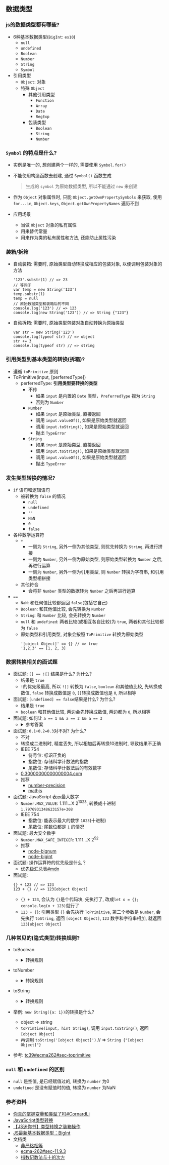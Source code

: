 ## 数据类型
### js的数据类型都有哪些?
- 6种基本数据类型(`BigInt`: `es10`)
    - `null`
    - `undefined`
    - `Boolean`
    - `Number`
    - `String`
    - `Symbol`
- 引用类型
    - `Object`: 对象
    - 特殊 `Object`
        - 其他引用类型
            - `Function`
            - `Array`
            - `Date`
            - `RegExp`
        - 包装类型
            - `Boolean`
            - `String`
            - `Number`
### `Symbol` 的特点是什么?
- 实例是唯一的, 想创建两个一样的, 需要使用 `Symbol.for()`
- 不能使用构造函数去创建, 通过 `Symbol()` 函数生成
    > 生成的 `symbol` 为原始数据类型, 所以不能通过 `new` 来创建

- 作为 `Object` 对象属性时, 只能 `Object.getOwnPropertySymbols` 来获取, 使用 `for...in`, `Object.keys`, `Object.getOwnPropertyNames` 遍历不到
- 应用场景
    - 当做 `Object` 对象的私有属性
    - 用来替代常量
    - 用来作为类的私有属性和方法, 还能防止属性污染

### 装箱/拆箱
- 自动装箱: 需要时, 原始类型自动转换成相应的包装对象, 以便调用包装对象的方法
    ```
    '123'.substr(1) // => 23
    // 等同于
    var temp = new String('123')
    temp.substr(1)
    temp = null
    // 原始数据类型和装箱后的不同
    console.log('123') // => 123
    console.log(new String('123')) // => String {"123"}
    ```
- 自动拆箱: 需要时, 原始类型包装对象自动转换为原始类型
    ```
    var str = new String('123')
    console.log(typeof str) // => object
    str += 3
    console.log(typeof str) // => string
    ```

### 引用类型到基本类型的转换(拆箱)?
- 遵循 `toPrimitive` 原则
- ToPrimitive(input, [perferredType])
    - perferredType: **引用类型要转换的类型**
        - 不传
            - 如果 `input` 是内置的 `Date` 类型，`PreferredType` 视为 `String`
            - 否则为 `Number`
        - `Number`
            - 如果 `input` 是原始类型, 直接返回
            - 调用 `input.valueOf()`, 如果是原始类型就返回
            - 调用 `input.toString()`, 如果是原始类型就返回
            - 抛出 `TypeError`
        - `String`
            - 如果 `input` 是原始类型, 直接返回
            - 调用 `input.toString()`, 如果是原始类型就返回
            - 调用 `input.valueOf()`, 如果是原始类型就返回
            - 抛出 `TypeError`

### 发生类型转换的情况?
- `if` 语句和逻辑语句
    - 被转换为 `false` 的情况
        - `null`
        - `undefined`
        - `''`
        - `NaN`
        - `0`
        - `false`
- 各种数学运算符
    - `+`
        - 一侧为 `String`, 另外一侧为其他类型, 则优先转换为 `String`, 再进行拼接
        - 一侧为 `Number`, 另外一侧为原始类型, 则原始类型转换为 `Number` 之后, 再进行运算
        - 一侧为 `Number`, 另外一侧为引用类型, 则 `Number` 转换为字符串, 和引用类型相拼接
    - 其他符合
        - 会将非 `Number` 类型的数据转为 `Number` 之后再进行运算
- `==`
    - `NaN`: 和任何值比较都返回 `false`(包括它自己)
    - `Boolean`: 和其他值比较, 会先转换为 `Number`
    - `String`: 和 `Number` 比较, 会先转换为 `Number`
    - `null` 和 `undefined`: 两者比较(或相互各自比较)为 `true`, 两者和其他比较都为 `false`
    - 原始类型和引用类型, 对象会按照 `ToPrimitive` 转换为原始类型
        ```
        '[object Object]' == {} // => true
        '1,2,3' == [1, 2, 3]
        ```

### 数据转换相关的面试题
- 面试题: `[] == ![]` 结果是什么? 为什么?
    - 结果是 `true`
    - `!`的优先级最高, 所以 `![]` 转换为 `false`, `boolean` 和其他值比较, 先转换成数值, `false` 转换成数值是 `0`, `[]`转换成数值也是 `0`, 所以相等
- 面试题: `[undefined] == false`结果是什么? 为什么?
    - 结果是 `true`
    - `boolean` 和其他值比较, 两边会先转换成数值, 两边都为 `0`, 所以相等
- 面试题: 如何让 `a == 1 && a == 2 && a == 3`
    - <details>
        <summary>参考答案</summary>

        ```javascript
        var a = {
            value: [ 1, 2, 3 ],
            valueOf() {
                return this.value.shift()
            }
        }
        var d = a == 1 && a == 2 && a == 3
        console.log(d) // => true
        ```
      </details>
- 面试题: `0.1+0.2=0.3`对不对? 为什么?
    - 不对
    - 转换成二进制时, 精度丢失, 所以相加后再转换10进制时, 导致结果不正确
    - IEEE 754
        - 符号位: 标识正负的
        - 指数位: 存储科学计数法的指数
        - 尾数位: 存储科学计数法后的有效数字
    - [0.30000000000000004.com](http://0.30000000000000004.com/)
    - 推荐
        - [number-precision](https://github.com/nefe/number-precision)
        - [mathjs](https://github.com/josdejong/mathjs/)
- 面试题: JavaScript 表示最大数字
    - `Number.MAX_VALUE`: 1.111...X 2<sup>1023</sup>, 转换成十进制 `1.7976931348623157e+308`
    - IEEE 754
        - 指数位: 能表示最大的数字 `1023`(十进制)
        - 尾数位: 尾数位都是 `1` 的情况
- 面试题: 最大安全数字
    - `Number.MAX_SAFE_INTEGER`: 1.111...X 2<sup>52</sup>
    - 推荐
        - [node-bignum](https://github.com/justmoon/node-bignum)
        - [node-bigint](https://github.com/substack/node-bigint)
- 面试题: 操作运算符的优先级是什么？
    - [优先级汇总表#mdn](https://developer.mozilla.org/zh-CN/docs/Web/JavaScript/Reference/Operators/Operator_Precedence)
- 面试题:
    ```
    {} + 123 // => 123
    123 + {} // => 123[object Object]
    ```
    - `{} + 123`, 会认为 `{}`是个代码块, 先执行了, 改成`let o = {}; console.log(o + 123)`就行了
    - `123 + {}`: 引用类型 `{}` 会先执行 `ToPrimitive`, 第二个参数是 `Number`, 会先执行 `toString`, 返回 `[object Object]`, `123` 数字和字符串相加, 就返回 `123[object Object]`

### 几种常见的(隐式类型)转换规则?
- toBoolean
    - <details>
        <summary>转换规则</summary>

        | Argument Type | Result |
        | - | - |
        | Undefined | false |
        | Null | false |
        | Boolean | 原值 |
        | Number | +0、-0、NaN 为 false, 1 为 true |
        | String | '' 为 false, 非 '' 为true |
        | Symbol | true |
        | Object | true |
      </details>
- toNumber
    - <details>
        <summary>转换规则</summary>

        | Argument Type | Result |
        | - | - |
        | Undefined | NaN |
        | Null | +0 |
        | Boolean | true 为 1, false 为 +0 |
        | Number | 原值 |
        | String | '1' 为 数字, 非 '1' 为NaN |
        | Symbol | TypeError |
        | Object | 先primValue = toPrimitive(argument, Number), 再toNumber(primValue) |
      </details>
- toString
    - <details>
        <summary>转换规则</summary>

        | Argument Type | Result |
        | - | - |
        | Undefined | 'undefined' |
        | Null | 'null'' |
        | Boolean | true 为 'true', false 为 'false' |
        | Number | '1' |
        | String | 原值 |
        | Symbol | TypeError |
        | Object | 先primValue = toPrimitive(argument, String), 再toString(先primValue) |
      </details>

- 举例: `new String({a: 1})`的转换是什么?
    - object => string
    - `toPrimtive(input, hint String)`, 调用 `input.toString()`, 返回 `[object Object]`
    - 再调用 `toString('[object Object]')` // => `String {"[object Object]"}`
- 参考: [tc39#ecma262#sec-toprimitive](https://tc39.es/ecma262/#sec-toprimitive)

### `null` 和 `undefined` 的区别
- `null` 是空值, 是已经赋值过的, 转换为 `number` 为0
- `undefined` 是没有赋值时的值,  转换为 `number` 为NaN

### 参考资料
- [你真的掌握变量和类型了吗#CornardLi](https://juejin.im/post/5cec1bcff265da1b8f1aa08f)
- [JavaScript类型转换](https://juejin.im/post/5dc431a0e51d4504be09ca8c)
- [【JS迷你书】类型转换之装箱操作](https://juejin.im/post/5cbaf130518825325050fb0a)
- [JS最新基本数据类型：BigInt](https://juejin.im/post/5d3f8402f265da039e129574)
- 文档类
    - [非严格相等](https://developer.mozilla.org/zh-CN/docs/Web/JavaScript/Equality_comparisons_and_sameness#%E9%9D%9E%E4%B8%A5%E6%A0%BC%E7%9B%B8%E7%AD%89)
    - [ecma-262#sec-11.9.3](http://ecma-international.org/ecma-262/5.1/#sec-11.9.3)
    - [指数记数法与十的次方](https://www.shuxuele.com/index-notation-powers.html)
